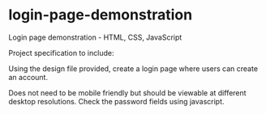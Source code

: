 # login-page-demonstration
Login page demonstration - HTML, CSS, JavaScript

Project specification to include:

Using the design file provided, create a login page where users can create an account.

Does not need to be mobile friendly but should be viewable at different desktop resolutions. Check the password fields using javascript.